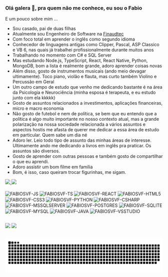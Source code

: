 ### Olá galera 👋, pra quem não me conhece, eu sou o Fabio

E um pouco sobre mim ...
- Sou casado, pai de duas filhas
- Atualmente sou Engenheiro de Software na [Finaudtec](https://finaud.com.br/)
- Com foco total em aprender o inglês como segundo idioma
- Conhecedor de linguagens antigas como Clipper, Pascal, ASP Classico e VB 6, nas quais já trabalhei profissionalmente durante muitos anos
- Trabalhando no momento com C# e SQL Server
- Mas estudando Node.js, TypeScript, React, React Native, Python, MongoDB, bom a lista é realmente grande, adoro aprender coisas novas
- Além disso, gosto de instrumentos musicais (ando meio devagar ultimamente). Toco piano, violão e flauta, mas curto também Violino e Percussão em Geral
- Um outro campo de estudo que venho me dedicando bastante é na área da Psicologia e Neurociência (minha esposa é terapeuta, e eu estudo junto com ela kkkkk)
- Gosto de assuntos relacionados a investimentos, aplicações financeiras, micro e macro economia
- Não gosto de futebol e nem de política, se bem que eu entendo que a política é algo muito importante no nosso contexto atual, mas a grande polarização na nossa sociedade relacionada a vários assuntos e aspectos hostis me afasta de querer me dedicar a essa área de estudo em particular. Quem sabe um dia né
- Adoro ler. Leio todo tipo de assunto das minhas áreas de interesse. Ultimamente ando me dedicando a livros em inglês pra praticar. Os assuntos são diversos.
- Gosto de aprender com outras pessoas e também gosto de compartilhar o que eu aprendi.
- Adoro assistir um bom filme em família
- Bom, é isso, caso queiram trocar figurinhas, me sigam.

<div>
  <a href="https://github.com/fabiosvf">
    <img height="180em" src="https://github-readme-stats.vercel.app/api?username=fabiosvf&show_icons=true&theme=dracula&include_all_commits=true&count_private=true" />
    <img height="180em" src="https://github-readme-stats.vercel.app/api/top-langs/?username=fabiosvf&layout=compact&size_weight=0.5&count_weight=0.5&theme=dracula" />
  </a>
</div>

<div style="display:inline_block"><br />
  <img align="center" alt="FABIOSVF-JS" height="30" width="40" src="https://cdn.jsdelivr.net/gh/devicons/devicon/icons/javascript/javascript-plain.svg" />
  <img align="center" alt="FABIOSVF-TS" height="30" width="40" src="https://cdn.jsdelivr.net/gh/devicons/devicon/icons/typescript/typescript-plain.svg" />
  <img align="center" alt="FABIOSVF-REACT" height="30" width="40" src="https://cdn.jsdelivr.net/gh/devicons/devicon/icons/react/react-original.svg" />
  <img align="center" alt="FABIOSVF-HTML5" height="30" width="40" src="https://cdn.jsdelivr.net/gh/devicons/devicon/icons/html5/html5-original.svg" />
  <img align="center" alt="FABIOSVF-CSS3" height="30" width="40" src="https://cdn.jsdelivr.net/gh/devicons/devicon/icons/css3/css3-original.svg" />
  <img align="center" alt="FABIOSVF-PYTHON" height="30" width="40" src="https://cdn.jsdelivr.net/gh/devicons/devicon/icons/python/python-original.svg" />
  <img align="center" alt="FABIOSVF-CSHARP" height="30" width="40" src="https://cdn.jsdelivr.net/gh/devicons/devicon/icons/csharp/csharp-original.svg" />
  <img align="center" alt="FABIOSVF-MSSQLSERVER" height="30" width="40" src="https://cdn.jsdelivr.net/gh/devicons/devicon/icons/microsoftsqlserver/microsoftsqlserver-plain.svg" />
  <img align="center" alt="FABIOSVF-POSTGRES" height="30" width="40" src="https://cdn.jsdelivr.net/gh/devicons/devicon/icons/postgresql/postgresql-original.svg" />
  <img align="center" alt="FABIOSVF-SQLITE" height="30" width="40" src="https://cdn.jsdelivr.net/gh/devicons/devicon/icons/sqlite/sqlite-original.svg" />
  <img align="center" alt="FABIOSVF-MYSQL" height="30" width="40" src="https://cdn.jsdelivr.net/gh/devicons/devicon/icons/mysql/mysql-original.svg" />
  <img align="center" alt="FABIOSVF-JAVA" height="30" width="40" src="https://cdn.jsdelivr.net/gh/devicons/devicon/icons/java/java-original.svg" />
  <img align="center" alt="FABIOSVF-VSSTUDIO" height="30" width="40" src="https://cdn.jsdelivr.net/gh/devicons/devicon/icons/visualstudio/visualstudio-plain.svg" />
</div>

##

<div>
  <a href="https://instagram.com/fabiosvf" target="_blank"><img src="https://img.shields.io/badge/Instagram-E4405F?style=for-the-badge&logo=instagram&logoColor=white" /></a>
  <a href="https://www.linkedin.com/in/fabio-silva-ferreira-b8594861/" target="_blank"><img src="https://img.shields.io/badge/LinkedIn-0077B5?style=for-the-badge&logo=linkedin&logoColor=white" /></a>
</div>

##

<picture>
  <source media="(prefers-color-scheme: dark)" srcset="github-snake-dark.svg" />
  <source media="(prefers-color-scheme: light)" srcset="github-snake.svg" />
  <img alt="github-snake" src="github-snake.svg" />
</picture>

